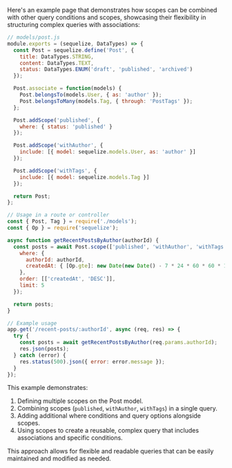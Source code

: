 Here's an example page that demonstrates how scopes can be combined with other query conditions and scopes, showcasing their flexibility in structuring complex queries with associations:

```javascript
// models/post.js
module.exports = (sequelize, DataTypes) => {
  const Post = sequelize.define('Post', {
    title: DataTypes.STRING,
    content: DataTypes.TEXT,
    status: DataTypes.ENUM('draft', 'published', 'archived')
  });

  Post.associate = function(models) {
    Post.belongsTo(models.User, { as: 'author' });
    Post.belongsToMany(models.Tag, { through: 'PostTags' });
  };

  Post.addScope('published', {
    where: { status: 'published' }
  });

  Post.addScope('withAuthor', {
    include: [{ model: sequelize.models.User, as: 'author' }]
  });

  Post.addScope('withTags', {
    include: [{ model: sequelize.models.Tag }]
  });

  return Post;
};

// Usage in a route or controller
const { Post, Tag } = require('./models');
const { Op } = require('sequelize');

async function getRecentPostsByAuthor(authorId) {
  const posts = await Post.scope(['published', 'withAuthor', 'withTags']).findAll({
    where: {
      authorId: authorId,
      createdAt: { [Op.gte]: new Date(new Date() - 7 * 24 * 60 * 60 * 1000) } // Last 7 days
    },
    order: [['createdAt', 'DESC']],
    limit: 5
  });

  return posts;
}

// Example usage
app.get('/recent-posts/:authorId', async (req, res) => {
  try {
    const posts = await getRecentPostsByAuthor(req.params.authorId);
    res.json(posts);
  } catch (error) {
    res.status(500).json({ error: error.message });
  }
});
```

This example demonstrates:
1. Defining multiple scopes on the Post model.
2. Combining scopes (`published`, `withAuthor`, `withTags`) in a single query.
3. Adding additional where conditions and query options alongside scopes.
4. Using scopes to create a reusable, complex query that includes associations and specific conditions.

This approach allows for flexible and readable queries that can be easily maintained and modified as needed.